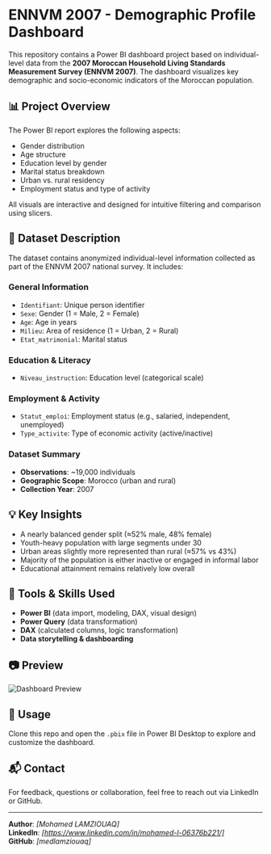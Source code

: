 # ENNVM 2007 - Demographic Profile Dashboard

This repository contains a Power BI dashboard project based on individual-level data from the **2007 Moroccan Household Living Standards Measurement Survey (ENNVM 2007)**. The dashboard visualizes key demographic and socio-economic indicators of the Moroccan population.

## 📊 Project Overview

The Power BI report explores the following aspects:
- Gender distribution
- Age structure
- Education level by gender
- Marital status breakdown
- Urban vs. rural residency
- Employment status and type of activity

All visuals are interactive and designed for intuitive filtering and comparison using slicers.

## 📁 Dataset Description

The dataset contains anonymized individual-level information collected as part of the ENNVM 2007 national survey. It includes:

### General Information
- `Identifiant`: Unique person identifier
- `Sexe`: Gender (1 = Male, 2 = Female)
- `Age`: Age in years
- `Milieu`: Area of residence (1 = Urban, 2 = Rural)
- `Etat_matrimonial`: Marital status

### Education & Literacy
- `Niveau_instruction`: Education level (categorical scale)

### Employment & Activity
- `Statut_emploi`: Employment status (e.g., salaried, independent, unemployed)
- `Type_activite`: Type of economic activity (active/inactive)

### Dataset Summary
- **Observations**: ~19,000 individuals
- **Geographic Scope**: Morocco (urban and rural)
- **Collection Year**: 2007

## 💡 Key Insights

- A nearly balanced gender split (≈52% male, 48% female)
- Youth-heavy population with large segments under 30
- Urban areas slightly more represented than rural (≈57% vs 43%)
- Majority of the population is either inactive or engaged in informal labor
- Educational attainment remains relatively low overall

## 🚀 Tools & Skills Used

- **Power BI** (data import, modeling, DAX, visual design)
- **Power Query** (data transformation)
- **DAX** (calculated columns, logic transformation)
- **Data storytelling & dashboarding**

## 📷 Preview
![Dashboard Preview](A_Power_BI_dashboard_in_the_image_is_titled_"Demog.png")

## 📎 Usage

Clone this repo and open the `.pbix` file in Power BI Desktop to explore and customize the dashboard.

## 📬 Contact
For feedback, questions or collaboration, feel free to reach out via LinkedIn or GitHub.

---

**Author**: *[Mohamed LAMZIOUAQ]*  
**LinkedIn**: *[https://www.linkedin.com/in/mohamed-l-06376b221/]*  
**GitHub**: *[medlamziouaq]*

